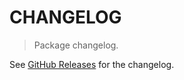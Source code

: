 # CHANGELOG

> Package changelog.

See [GitHub Releases](https://github.com/stdlib-js/stats-base-dists-laplace-mode/releases) for the changelog.